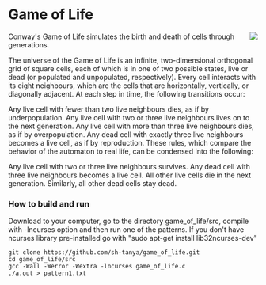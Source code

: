 # Game of Life
<img align="right" img src="https://lh3.googleusercontent.com/C6HkzTZOrAtlLPkY6tHcUQMX1BoahTG_Gt4ueO_G0dV-J6dqSbT7ElD6Ddg_vg2cNI1D9cIBQMUNaPWIkPrqGVpbE9RY_9Q3Fn0k" />
Conway's Game of Life simulates the birth and death of cells through generations.

The universe of the Game of Life is an infinite, two-dimensional orthogonal grid of square cells, each of which is in one of two possible states, live or dead (or populated and unpopulated, respectively). Every cell interacts with its eight neighbours, which are the cells that are horizontally, vertically, or diagonally adjacent. At each step in time, the following transitions occur:

Any live cell with fewer than two live neighbours dies, as if by underpopulation.
Any live cell with two or three live neighbours lives on to the next generation.
Any live cell with more than three live neighbours dies, as if by overpopulation.
Any dead cell with exactly three live neighbours becomes a live cell, as if by reproduction.
These rules, which compare the behavior of the automaton to real life, can be condensed into the following:

Any live cell with two or three live neighbours survives.
Any dead cell with three live neighbours becomes a live cell.
All other live cells die in the next generation. Similarly, all other dead cells stay dead.

### How to build and run
Download to your computer, go to the directory game_of_life/src, compile with -lncurses option and then run one of the patterns.
If you don't have ncurses library pre-installed go with "sudo apt-get install lib32ncurses-dev"
```
git clone https://github.com/sh-tanya/game_of_life.git
cd game_of_life/src
gcc -Wall -Werror -Wextra -lncurses game_of_life.c
./a.out > pattern1.txt
```

